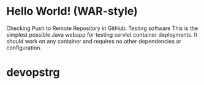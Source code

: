 Hello World! (WAR-style)
===============
Checking Push to Remote Repository in GitHub. Testing software
This is the simplest possible Java webapp for testing servlet container deployments.  It should work on any container and requires no other dependencies or configuration.
# devopstrg
